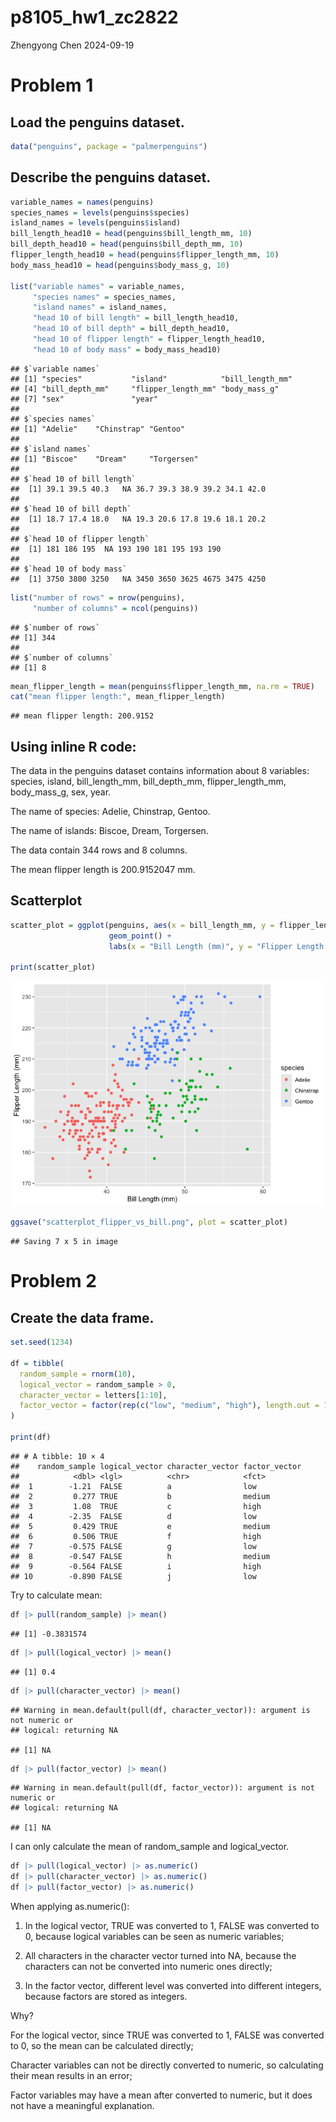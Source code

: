 p8105_hw1_zc2822
================
Zhengyong Chen
2024-09-19

# Problem 1

## Load the penguins dataset.

``` r
data("penguins", package = "palmerpenguins")
```

## Describe the penguins dataset.

``` r
variable_names = names(penguins)
species_names = levels(penguins$species)
island_names = levels(penguins$island)
bill_length_head10 = head(penguins$bill_length_mm, 10)
bill_depth_head10 = head(penguins$bill_depth_mm, 10)
flipper_length_head10 = head(penguins$flipper_length_mm, 10)
body_mass_head10 = head(penguins$body_mass_g, 10)

list("variable names" = variable_names,
     "species names" = species_names,
     "island names" = island_names,
     "head 10 of bill length" = bill_length_head10,
     "head 10 of bill depth" = bill_depth_head10,
     "head 10 of flipper length" = flipper_length_head10,
     "head 10 of body mass" = body_mass_head10)
```

    ## $`variable names`
    ## [1] "species"           "island"            "bill_length_mm"   
    ## [4] "bill_depth_mm"     "flipper_length_mm" "body_mass_g"      
    ## [7] "sex"               "year"             
    ## 
    ## $`species names`
    ## [1] "Adelie"    "Chinstrap" "Gentoo"   
    ## 
    ## $`island names`
    ## [1] "Biscoe"    "Dream"     "Torgersen"
    ## 
    ## $`head 10 of bill length`
    ##  [1] 39.1 39.5 40.3   NA 36.7 39.3 38.9 39.2 34.1 42.0
    ## 
    ## $`head 10 of bill depth`
    ##  [1] 18.7 17.4 18.0   NA 19.3 20.6 17.8 19.6 18.1 20.2
    ## 
    ## $`head 10 of flipper length`
    ##  [1] 181 186 195  NA 193 190 181 195 193 190
    ## 
    ## $`head 10 of body mass`
    ##  [1] 3750 3800 3250   NA 3450 3650 3625 4675 3475 4250

``` r
list("number of rows" = nrow(penguins),
     "number of columns" = ncol(penguins))
```

    ## $`number of rows`
    ## [1] 344
    ## 
    ## $`number of columns`
    ## [1] 8

``` r
mean_flipper_length = mean(penguins$flipper_length_mm, na.rm = TRUE)
cat("mean flipper length:", mean_flipper_length)
```

    ## mean flipper length: 200.9152

## Using inline R code:

The data in the penguins dataset contains information about 8 variables:
species, island, bill_length_mm, bill_depth_mm, flipper_length_mm,
body_mass_g, sex, year.

The name of species: Adelie, Chinstrap, Gentoo.

The name of islands: Biscoe, Dream, Torgersen.

The data contain 344 rows and 8 columns.

The mean flipper length is 200.9152047 mm.

## Scatterplot

``` r
scatter_plot = ggplot(penguins, aes(x = bill_length_mm, y = flipper_length_mm, color = species)) +
                      geom_point() +
                      labs(x = "Bill Length (mm)", y = "Flipper Length (mm)")
                      
print(scatter_plot)
```

![](p8105_hw1_zc2822_files/figure-gfm/scatterplot-1.png)<!-- -->

``` r
ggsave("scatterplot_flipper_vs_bill.png", plot = scatter_plot)
```

    ## Saving 7 x 5 in image

# Problem 2

## Create the data frame.

``` r
set.seed(1234)

df = tibble(
  random_sample = rnorm(10),
  logical_vector = random_sample > 0,
  character_vector = letters[1:10],
  factor_vector = factor(rep(c("low", "medium", "high"), length.out = 10))
)

print(df)
```

    ## # A tibble: 10 × 4
    ##    random_sample logical_vector character_vector factor_vector
    ##            <dbl> <lgl>          <chr>            <fct>        
    ##  1        -1.21  FALSE          a                low          
    ##  2         0.277 TRUE           b                medium       
    ##  3         1.08  TRUE           c                high         
    ##  4        -2.35  FALSE          d                low          
    ##  5         0.429 TRUE           e                medium       
    ##  6         0.506 TRUE           f                high         
    ##  7        -0.575 FALSE          g                low          
    ##  8        -0.547 FALSE          h                medium       
    ##  9        -0.564 FALSE          i                high         
    ## 10        -0.890 FALSE          j                low

Try to calculate mean:

``` r
df |> pull(random_sample) |> mean()
```

    ## [1] -0.3831574

``` r
df |> pull(logical_vector) |> mean()
```

    ## [1] 0.4

``` r
df |> pull(character_vector) |> mean()
```

    ## Warning in mean.default(pull(df, character_vector)): argument is not numeric or
    ## logical: returning NA

    ## [1] NA

``` r
df |> pull(factor_vector) |> mean()
```

    ## Warning in mean.default(pull(df, factor_vector)): argument is not numeric or
    ## logical: returning NA

    ## [1] NA

I can only calculate the mean of random_sample and logical_vector.

``` r
df |> pull(logical_vector) |> as.numeric()
df |> pull(character_vector) |> as.numeric()
df |> pull(factor_vector) |> as.numeric()
```

When applying as.numeric():

1.  In the logical vector, TRUE was converted to 1, FALSE was converted
    to 0, because logical variables can be seen as numeric variables;

2.  All characters in the character vector turned into NA, because the
    characters can not be converted into numeric ones directly;

3.  In the factor vector, different level was converted into different
    integers, because factors are stored as integers.

Why?

For the logical vector, since TRUE was converted to 1, FALSE was
converted to 0, so the mean can be calculated directly;

Character variables can not be directly converted to numeric, so
calculating their mean results in an error;

Factor variables may have a mean after converted to numeric, but it does
not have a meaningful explanation.
